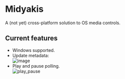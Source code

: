 # Midyakis

A (not yet) cross-platform solution to OS media controls.

## Current features

- Windows supported.
- Update metadata:\
![image](https://user-images.githubusercontent.com/8389938/106080661-4a515e80-60f6-11eb-81e0-81ab0eda5188.png)
- Play and pause polling.\
![play_pause](https://user-images.githubusercontent.com/8389938/106080917-bdf36b80-60f6-11eb-98b5-f3071ae3eab6.gif)